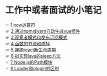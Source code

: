 # 工作中或者面试的小笔记
☞ [1 new运算符](doc/1.理解new运算符.md)  
☞ [2 通过npm或yarn自动生成vue组件](doc/2.通过npm或yarn自动生成vue组件.md)  
☞ [3 观察者模式和发布订阅模式](doc/3.观察者模式和发布订阅模式.md)  
☞ [4 函数的节流和防抖](doc/4.函数的节流和防抖.md)  
☞ [5 拥抱react新生命周期](doc/5.拥抱react新生命周期.md)  
☞ [6 拟实现java的sleep方法](doc/6.拟实现java的sleep方法.md)   
☞ [7 Node.js的Path模块](doc/7.Node.js的Path模块.md)  
☞ [8 Loader和plugin的区别](doc/8.Loader和plugin的区别.md)    
 
  

